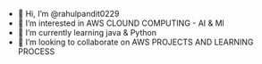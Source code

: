 - 👋 Hi, I’m @rahulpandit0229
- 👀 I’m interested in AWS CLOUND COMPUTING - AI & Ml
- 🌱 I’m currently learning java & Python
- 💞️ I’m looking to collaborate on AWS PROJECTS AND LEARNING PROCESS


<!---
rahulpandit0229/rahulpandit0229 is a ✨ special ✨ repository because its `README.md` (this file) appears on your GitHub profile.
You can click the Preview link to take a look at your changes.
--->
